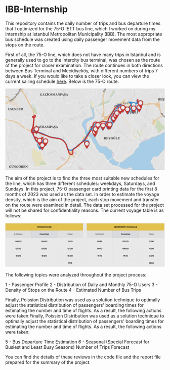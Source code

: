 # IBB-Internship

This repository contains the daily number of trips and bus departure times that I optimized for the 75-O IETT bus line, which I worked on during my internship at Istanbul Metropolitan Municipality (IBB). The most appropriate bus schedule was created using daily passenger movement data from the stops on the route.

First of all, the 75-O line, which does not have many trips in Istanbul and is generally used to go to the intercity bus terminal, was chosen as the route of the project for closer examination. The route continues in both directions between Bus Terminal and Mecidiyeköy, with different numbers of trips 7 days a week. If you would like to take a closer look, you can view the current sailing schedule [here](https://iett.istanbul/RouteDetail?hkod=75O&routename=OTOGAR%20-%20MEC%C4%B0D%C4%B0YEK%C3%96Y). Below is the 75-O route.

![75-O Route](images/75-O_route.png)

The aim of the project is to find the three most suitable new schedules for the line, which has three different schedules: weekdays, Saturdays, and Sundays. In this project, 75-O passenger card printing data for the first 8 months of 2023 was used as the data set. In order to estimate the voyage density, which is the aim of the project, each stop movement and transfer on the route were examined in detail. The data set processed for the project will not be shared for confidentiality reasons. The current voyage table is as follows:

![75-O Schedule](images/75-O_schedule.png)

The following topics were analyzed throughout the project process:

1 - Passenger Profile
2 - Distribution of Daily and Monthly 75-O Users
3 - Density of Stops on the Route
4 - Estimated Number of Bus Trips

Finally, Poission Distribution was used as a solution technique to optimally adjust the statistical distribution of passengers' boarding times for estimating the number and time of flights. As a result, the following actions were taken:Finally, Poission Distribution was used as a solution technique to optimally adjust the statistical distribution of passengers' boarding times for estimating the number and time of flights. As a result, the following actions were taken:

5 - Bus Departure Time Estimation
6 - Seasonal (Special Forecast for Busiest and Least Busy Seasons) Number of Trips Forecast

You can find the details of these reviews in the code file and the report file prepared for the summary of the project. 
